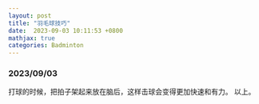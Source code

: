```yaml
---
layout: post
title: "羽毛球技巧"
date:  2023-09-03 10:11:53 +0800
mathjax: true
categories: Badminton
---
```


### 2023/09/03

打球的时候，把拍子架起来放在脑后，这样击球会变得更加快速和有力。
以上。
